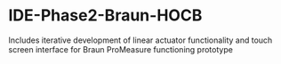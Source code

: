 # IDE-Phase2-Braun-HOCB

Includes iterative development of linear actuator functionality and touch screen interface for Braun ProMeasure functioning prototype
